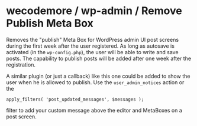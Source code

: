 # wecodemore / wp-admin / Remove Publish Meta Box

Removes the "publish" Meta Box for WordPress admin UI post screens during the
first week after the user registered. As long as autosave is activated
(in the `wp-config.php`), the user will be able to write and save posts.
The capability to publish posts will be added after one week after the registration.

A similar plugin (or just a callback) like this one could be added to show the user
when he is allowed to publish. Use the `user_admin_notices` action or the

	apply_filters( 'post_updated_messages', $messages );

filter to add your custom message above the editor and MetaBoxes on a post screen.